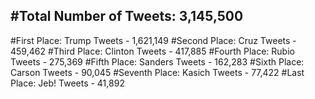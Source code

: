 #Total Number of Tweets: 3,145,500 
---
#First Place: Trump Tweets - 1,621,149
#Second Place: Cruz Tweets - 459,462
#Third Place: Clinton Tweets - 417,885
#Fourth Place: Rubio Tweets - 275,369
#Fifth Place: Sanders Tweets - 162,283
#Sixth Place: Carson Tweets - 90,045
#Seventh Place: Kasich Tweets - 77,422
#Last Place: Jeb! Tweets - 41,892
